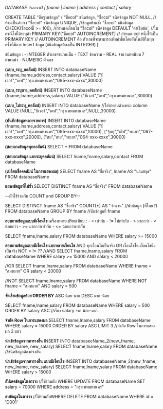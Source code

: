_DATABASE จำลอง id | fname | lname | address | contact | salary_
<!-- สร้างตารางฐานข้อมูล -->

CREATE TABLE "ชื่อฐานข้อมูล" (
    "ชื่อcol" ชนิดข้อมูล,
    "ชื่อcol" ชนิดข้อมูล NOT NULL, //ห้ามเป็นค่าว่าง
    "ชื่อcol" ชนิดข้อมูล UNIQUE, //ข้อมูลห้ามซ้ำ
    "ชื่อcol" ชนิดข้อมูล CHECK(ชื่อcolนี้ >= 100), //กำหนดเงื่อนไข 
    "ชื่อcol" ชนิดข้อมูล DEFAULT 'ค่าเริ่มต้น', //ในกรณีไม่ได้ระบุค่า
    PRIMARY KEY("ชื่อcol" AUTOINCREMENT) // กำหนด col หนึ่งให้เป็น PRIMARY KEY
// AUTOINCREMENT คือ ตัวเลขที่จะสามารถเพิ่มค่าขึ้นโดยอัตโนมัติในทุกครั้งที่มีการ Insert ข้อมูล (ชนิดข้อมูลต้องเป็น INTEGER) 
)

ชนิดข้อมูล : 
    - INTEGER ตัวเลขจำนวนเต็ม
    - TEXT ข้อความ
    - REAL จำนวนทศนิยม 7 ตำแหน่ง
    - NUMERIC ตัวเลข
<!-- บันทึกข้อมูลลงในตาราง (INSERT) -->

**(แบบ_ระบุ_คอลัมน์)**
INSERT INTO databaseName (fname,lname,address,contact,salary)
VALUE ("บีเวอร์","เดฟ","กรุงเทพมหานคร","095-xxx-xxxx",30000)

**(แบบ_ระบุบาง_คอลัมน์)**
INSERT INTO databaseName (fname,lname,address,salary)
VALUE ("บีเวอร์","เดฟ","กรุงเทพมหานคร",30000)

**(แบบ_ไม่ระบุ_คอลัมน์)**
INSERT INTO databaseName
//ใส่ค่าตามตำแหน่ง column
VALUE (NULL,"บีเวอร์","เดฟ","กรุงเทพมหานคร",NULL,30000)

**(บันทึกข้อมูลหลายรายการ)**
INSERT INTO databaseName (fname,lname,address,contact,salary)
VALUE ("บีเวอร์","เดฟ","กรุงเทพมหานคร","095-xxx-xxxx",10000),
("จุ้บบุ","เลิฟ","พะเยา","067-xxx-xxxx",20000),
("สม","ชาย","พะเยา","064-xxx-xxxx",30000)

<!-- สอบถามข้อมูล (SELECT) -->

**(สอบถามข้อมูลทุกคอลัมน์)**
SELECT *
FROM databaseName

**(สอบถามข้อมูล แบบระบุคอลัมน์)**
SELECT lname,fname,salary,contact
FROM databaseName

**(เปลี่ยนชื่อคอลัมน์ ในการแสดงผล)**
SELECT fname AS "ชื่อจริง", lname AS "นามสกุล"
FROM databaseName

**แสดงข้อมูลที่ไม่ซ้ำ**
SELECT DISTINCT fname AS "ชื่อจริง"
FROM databaseName

--มักใช้ร่วมกับ COUNT and GROUP BY--

SELECT DISTINCT 
fname AS "ชื่อจริง"
COUNT(*) AS "จำนวน" //นับข้อมูล (ที่ไหน?)
FROM databaseName
GROUP BY fname //นับข้อมูลที่ fname

**สอบถามข้อมูลแบบมีเงื่อนไข**
เครื่องหมายเปรียบเทียบ :
	- = เท่ากับ
	- != ไม่เท่ากับ
	- > มากกว่า
 	- < น้อยกว่า
	- >= มากกว่าเท่ากับ
 	- <= น้อยกว่าเท่ากับ
	
SELECT fname,lname,salary
FROM databaseName
WHERE salary >= 15000

**สอบถามข้อมูลแบบมีเงื่อนไข แบบหลายเงื่อนไข**
AND ทุกเงื่อนไขเป็นจริง
OR	เงื่อนไขใด เงื่อนไขนึง เป็นจริง
NOT = != ??
//AND
SELECT fname,lname,salary
FROM databaseName
WHERE salary >= 15000 AND salary < 20000

//OR
SELECT fname,lname,salary
FROM databaseName
WHERE fname = "สมหมาย" OR salary < 20000

//NOT
SELECT fname,lname,salary
FROM databaseName
WHERE NOT fname = "สมหมาย" AND salary = 500

**จัดเรียงข้อมูลด้วย ORDER BY**
ASC น้อย-มาก
DESC มาก-น้อย

SELECT fname,lname,salary
FROM databaseName
WHERE salary = 500
ORDER BY salary ASC //เรียง salary จาก น้อย-มาก

**จำกัด Row ในการแสดงผล**
SELECT fname,lname,salary
FROM databaseName
WHERE salary = 15000
ORDER BY salary ASC
LIMIT 3 //จำกัด Row ในการแสดงผล 3 แถว

**นำเข้าข้อมูลจากตารางอื่น**
INSERT INTO databaseeName_2(new_fname, new_lname, new_salary)
SELECT fname,lname,salary FROM databaseName
//ชนิดข้อมูลต้องตรงกัน

**นำเข้าข้อมูลจากตารางอื่น แบบมีเงื่อนไข**
INSERT INTO databaseeName_2(new_fname, new_lname, new_salary)
SELECT fname,lname,salary FROM databaseName
WHERE salary > 15000 

**อัปเดตข้อมูลในตาราง**
//ใช้ร่วมกับ WHERE
UPDATE FROM databaseName
SET salary = 70000
WHERE address = "กรุงเทพมหานคร"

**ลบข้อมูลในตาราง**
//ใช้ร่วมกับWHERE
DELETE FROM databaseName
WHERE id = 'D001'






